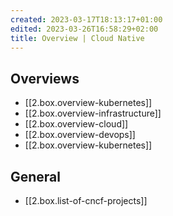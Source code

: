 ```yaml
---
created: 2023-03-17T18:13:17+01:00
edited: 2023-03-26T16:58:29+02:00
title: Overview | Cloud Native
---
```


## Overviews

- [[2.box.overview-kubernetes]]
- [[2.box.overview-infrastructure]]
- [[2.box.overview-cloud]]
- [[2.box.overview-devops]]
- [[2.box.overview-kubernetes]]

## General

- [[2.box.list-of-cncf-projects]]
